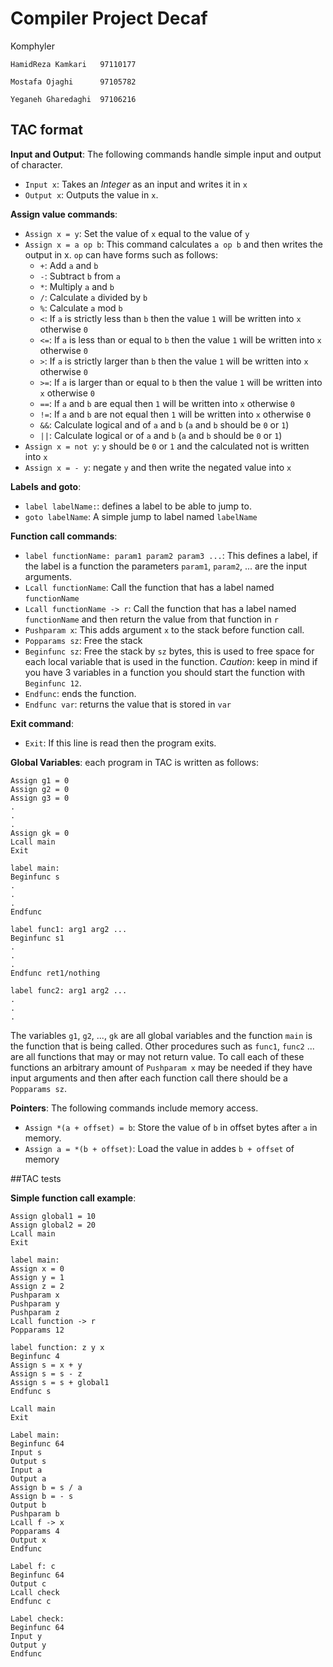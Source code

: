# Compiler Project Decaf

Komphyler

```
HamidReza Kamkari   97110177

Mostafa Ojaghi      97105782

Yeganeh Gharedaghi  97106216
```

## TAC format
**Input and Output**:
The following commands handle simple input and output of character.

* `Input x`: Takes an *Integer* as an input and writes it in `x`
* `Output x`: Outputs the value in `x`.

**Assign value commands**:

* `Assign x = y`: Set the value of `x` equal to the value of `y`
* `Assign x = a op b`: This command calculates `a op b` and then writes the output
in x. `op` can have forms such as follows:
  * `+`: Add `a` and `b`
  * `-`: Subtract `b` from `a`
  * `*`: Multiply `a` and `b`
  * `/`: Calculate `a` divided by `b`
  * `%`: Calculate `a` mod `b`
  * `<`: If `a` is strictly less than `b` then the value `1` will be written into `x` otherwise `0`
  * `<=`: If `a` is less than or equal to `b` then the value `1` will be written into `x` otherwise `0`
  * `>`: If `a` is strictly larger than `b` then the value `1` will be written into `x` otherwise `0`
  * `>=`: If `a` is larger than or equal to `b` then the value `1` will be written into `x` otherwise `0`
  * `==`: If `a` and `b` are equal then `1` will be written into `x` otherwise `0`
  * `!=`: If `a` and `b` are not equal then `1` will be written into `x` otherwise `0`
  * `&&`: Calculate logical and of `a` and `b` (`a` and `b` should be `0` or `1`)
  * `||`: Calculate logical or of `a` and `b` (`a` and `b` should be `0` or `1`)
* `Assign x = not y`: `y` should be `0` or `1` and the calculated not is written into `x`
* `Assign x = - y`: negate `y` and then write the negated value into `x`

**Labels and goto**:
* `label labelName:`: defines a label to be able to jump to.
* `goto labelName`: A simple jump to label named `labelName`

**Function call commands**:

* `label functionName: param1 param2 param3 ...`: This defines a label, if the label is a function
the parameters `param1`, `param2`, ... are the input arguments.
* `Lcall functionName`: Call the function that has a label named `functionName`
* `Lcall functionName -> r`: Call the function that has a label named `functionName` and then return the value from that function in `r`
* `Pushparam x`: This adds argument `x` to the stack before function call.
* `Popparams sz`: Free the stack
* `Beginfunc sz`: Free the stack by `sz` bytes, this is used to free space for each 
local variable that is used in the function. *Caution*: keep in mind if you have 3 variables in a function
  you should start the function with `Beginfunc 12`.
* `Endfunc`: ends the function.
* `Endfunc var`: returns the value that is stored in `var`


**Exit command**:
* `Exit`: If this line is read then the program exits.

**Global Variables**:
each program in TAC is written as follows:
```
Assign g1 = 0
Assign g2 = 0
Assign g3 = 0
.
.
.
Assign gk = 0
Lcall main
Exit

label main:
Beginfunc s
.
.
.
Endfunc

label func1: arg1 arg2 ...
Beginfunc s1
.
.
.
Endfunc ret1/nothing

label func2: arg1 arg2 ...
.
.
.
```
The variables `g1`, `g2`, ..., `gk` are all global variables and the function
`main` is the function that is being called. Other procedures such as `func1`, `func2` ... 
are all functions that may or may not return value. To call each of these functions an arbitrary amount of
`Pushparam x` may be needed if they have input arguments and then after each function call there should
be a `Popparams sz`.

**Pointers**:
The following commands include memory access.
* `Assign *(a + offset) = b`: Store the value of `b` in offset bytes after `a` in memory.
* `Assign a = *(b + offset)`: Load the value in addes `b + offset` of memory 

##TAC tests

**Simple function call example**:
```
Assign global1 = 10
Assign global2 = 20
Lcall main
Exit

label main:
Assign x = 0
Assign y = 1
Assign z = 2
Pushparam x
Pushparam y
Pushparam z
Lcall function -> r
Popparams 12

label function: z y x
Beginfunc 4
Assign s = x + y
Assign s = s - z
Assign s = s + global1
Endfunc s
```

```
Lcall main
Exit

Label main:
Beginfunc 64
Input s
Output s
Input a
Output a
Assign b = s / a
Assign b = - s
Output b
Pushparam b
Lcall f -> x
Popparams 4
Output x
Endfunc

Label f: c
Beginfunc 64
Output c
Lcall check
Endfunc c

Label check:
Beginfunc 64
Input y
Output y
Endfunc
```
